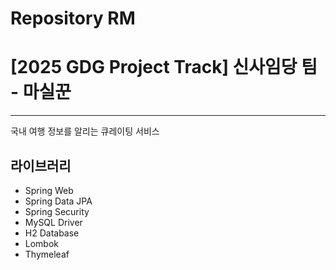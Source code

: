 # Repository RM

# [2025 GDG Project Track] 신사임당 팀 - 마실꾼

---

국내 여행 정보를 알리는 큐레이팅 서비스

## 라이브러리

- Spring Web
- Spring Data JPA
- Spring Security
- MySQL Driver
- H2 Database
- Lombok
- Thymeleaf
